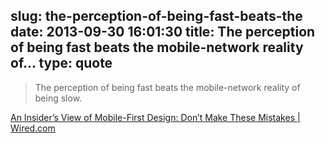 slug: the-perception-of-being-fast-beats-the
date: 2013-09-30 16:01:30
title: The perception of being fast beats the mobile-network reality of...
type: quote
---

> The perception of being fast beats the mobile-network reality of being slow.

[An Insider’s View of Mobile-First Design: Don’t Make These Mistakes | Wired.com](http://www.wired.com/opinion/2013/09/designing-for-mobile-means-ditching-deeply-ingrained-pc-instincts/)
